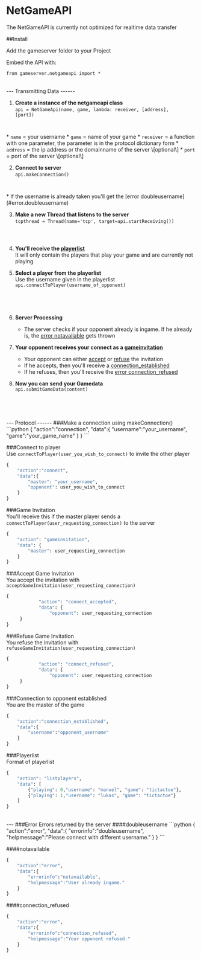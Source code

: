 NetGameAPI
==========
The NetGameAPI is currently not optimized for realtime data transfer

##Install

Add the gameserver folder to your Project

Embed the API with:

<code>from gameserver.netgameapi import \*
</code>

</br>
---
Transmitting Data
------

1. **Create a instance of the netgameapi class**  
<code>api = NetGameApi(name, game, lambda: receiver, \[address\], \[port\])
</code>  
    * <code>name</code>     = your username  
    * <code>game</code>     = name of your game
    * <code>receiver</code> = a function with one parameter, the parameter is in the protocol dictionary form  
    * <code>address</code>  = the ip address or the domainname of the server \[optional\]  
    * <code>port</code>     = port of the server \[optional\]  
  
2. **Connect to server**  
<code>api.makeConnection()
</code>
    * If the username is already taken you'll get the [error doubleusername](#error.doubleusername)
    
3. **Make a new Thread that listens to the server**  
<code>tcpthread = Thread(name='tcp', target=api.startReceiving())
</code>

4. **You'll receive the [playerlist](#listplayers)**   
   It will only contain the players that play your game and are currently not playing  
   
5. **Select a player from the playerlist**  
   Use the username given in the playerlist  
<code>api.connectToPlayer(username_of_opponent)
</code>

6. **Server Processing**  
    * The server checks if your opponent already is ingame. If he already is, the [error notavailable](#error.notavailable) gets thrown

7. **Your opponent receives your connect as a [gameinvitation](#gameinvitation)**  
    * Your opponent can either [accept](#accept) or [refuse](#refuse) the invitation
    * If he accepts, then you'll receive a [connection_established](#connection_established)
    * If he refuses, then you'll receive the [error connection_refused](#error.connection_refused)
    
8. **Now you can send your Gamedata**  
<code>api.submitGameData(content)
</code>

</br>
---
Protocol
------
###Make a connection using makeConnection()
```python
{
    "action":"connection",
    "data":{
        "username":"your_username",
        "game":"your_game_name"
    }
}
```

###Connect to player  
Use <code>connectToPlayer(user_you_wish_to_connect)</code> to invite the other player
```python
{
    "action":"connect",
    "data":{
        "master": "your_username",
        "opponent": user_you_wish_to_connect
    }
}
```

###<a name="gameinvitation">Game Invitation</a>  
You'll receive this if the master player sends a <code>connectToPlayer(user_requesting_connection)</code> to the server
```python
{
    "action": "gameinvitation",
    "data": {
        "master": user_requesting_connection
    }
}
```

###<a name="accept">Accept Game Invitation</a>  
You accept the invitation with <code>acceptGameInvitation(user_requesting_connection)</code>
```python
{
            "action": "connect_accepted",
            "data": {
                "opponent": user_requesting_connection
     }
}
```

###<a name="refuse">Refuse Game Invitation</a>  
You refuse the invitation with <code>refuseGameInvitation(user_requesting_connection)</code>
```python
{
            "action": "connect_refused",
            "data": {
                "opponent": user_requesting_connection
     }
}
```

###<a name="connection_established">Connection to opponent established</a>  
You are the master of the game
```python
{
    "action":"connection_established",
    "data":{
        "username":"opponent_username"
    }
}
```

###<a name="listplayers">Playerlist</a>  
Format of playerlist
```python
{
    "action": "listplayers",
    "data": [
        {"playing": 0,"username": "manuel", "game": "tictactoe"},
        {"playing": 1,"username": "lukas", "game": "tictactoe"}
    ]
}
```

</br>
---
###<a name="errors">Error</a>  
Errors returned by the server
####<a name="error.doubleusername">doubleusername</a>
```python
{
    "action":"error",
    "data":{
        "errorinfo":"doubleusername",
        "helpmessage":"Please connect with different username."
    }
}
```

####<a name="error.notavailable">notavailable</a>
```python
{
    "action":"error",
    "data":{
        "errorinfo":"notavailable",
        "helpmessage":"User already ingame."
    }
}
```

####<a name="error.connection_refused">connection_refused</a>
```python
{
    "action":"error",
    "data":{
        "errorinfo":"connection_refused",
        "helpmessage":"Your opponent refused."
    }
}
```
